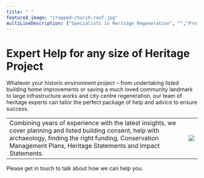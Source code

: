 ```yaml
---
title: " "
featured_image: "cropped-church-roof.jpg"
multiLineDescription: ["Specialists in Heritage Regeneration", "","Projects, Planning & Funding", "", "", "", ""]
---
```


# Expert Help for any size of Heritage Project

Whatever your historic environment project – from undertaking listed building home improvements or saving a much loved community landmark to large infrastructure works and city centre regeneration, our team of heritage experts can tailor the perfect package of help and advice to ensure success.

<!-- Put image side-by-side with text -->
| | |
|-|-|
| Combining years of experience with the latest insights, we cover planning and listed building consent, help with archaeology, finding the right funding, Conservation Management Plans, Heritage Statements and Impact Statements. | ![](hexham-stair2.jpg) |

Please get in touch to talk about how we can help you.